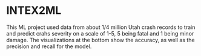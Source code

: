 # INTEX2ML
This ML project used data from about 1/4 million Utah crash records to train and predict crahs severity on a scale of 1-5, 5 being fatal and 1 being minor damage.
The visualizations at the bottom show the accuracy, as well as the precision and recall for the model.
